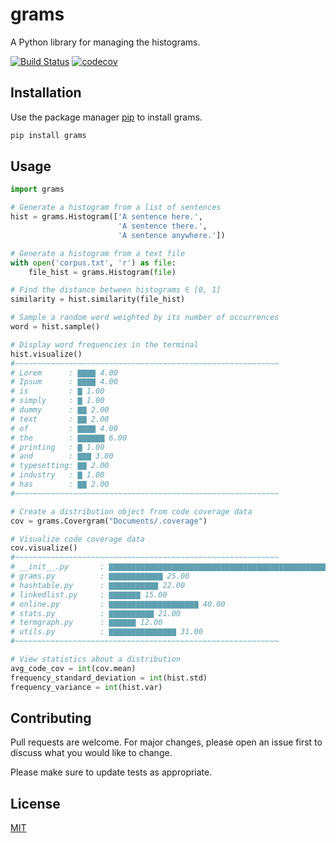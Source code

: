 # grams

A Python library for managing the histograms.

[![Build Status](https://travis-ci.com/escofresco/makeschool_fsp2_realtweets.svg?branch=master)](https://travis-ci.com/escofresco/makeschool_fsp2_realtweets) [![codecov](https://codecov.io/gh/escofresco/makeschool_fsp2_realtweets/branch/master/graph/badge.svg)](https://codecov.io/gh/escofresco/makeschool_fsp2_realtweets)

## Installation

Use the package manager [pip](https://pip.pypa.io/en/stable/) to install grams.

```bash
pip install grams
```

## Usage

```python
import grams

# Generate a histogram from a list of sentences
hist = grams.Histogram(['A sentence here.',
                        'A sentence there.',
                        'A sentence anywhere.'])

# Generate a histogram from a text file
with open('corpus.txt', 'r') as file:
    file_hist = grams.Histogram(file)

# Find the distance between histograms ∈ [0, 1]
similarity = hist.similarity(file_hist)

# Sample a random word weighted by its number of occurrences
word = hist.sample()

# Display word frequencies in the terminal
hist.visualize()
#~~~~~~~~~~~~~~~~~~~~~~~~~~~~~~~~~~~~~~~~~~~~~~~~~~~~~~~~~~~
# Lorem      : ▇▇▇▇ 4.00
# Ipsum      : ▇▇▇▇ 4.00
# is         : ▇ 1.00
# simply     : ▇ 1.00
# dummy      : ▇▇ 2.00
# text       : ▇▇ 2.00
# of         : ▇▇▇▇ 4.00
# the        : ▇▇▇▇▇▇ 6.00
# printing   : ▇ 1.00
# and        : ▇▇▇ 3.00
# typesetting: ▇▇ 2.00
# industry   : ▇ 1.00
# has        : ▇▇ 2.00
#~~~~~~~~~~~~~~~~~~~~~~~~~~~~~~~~~~~~~~~~~~~~~~~~~~~~~~~~~~~

# Create a distribution object from code coverage data
cov = grams.Covergram("Documents/.coverage")

# Visualize code coverage data
cov.visualize()
#~~~~~~~~~~~~~~~~~~~~~~~~~~~~~~~~~~~~~~~~~~~~~~~~~~~~~~~~~~~
# __init__.py       : ▇▇▇▇▇▇▇▇▇▇▇▇▇▇▇▇▇▇▇▇▇▇▇▇▇▇▇▇▇▇▇▇▇▇▇▇▇▇▇▇▇▇▇▇▇▇▇▇▇▇ 100.00
# grams.py          : ▇▇▇▇▇▇▇▇▇▇▇▇ 25.00
# hashtable.py      : ▇▇▇▇▇▇▇▇▇▇▇ 22.00
# linkedlist.py     : ▇▇▇▇▇▇▇ 15.00
# online.py         : ▇▇▇▇▇▇▇▇▇▇▇▇▇▇▇▇▇▇▇▇ 40.00
# stats.py          : ▇▇▇▇▇▇▇▇▇▇ 21.00
# termgraph.py      : ▇▇▇▇▇▇ 12.00
# utils.py          : ▇▇▇▇▇▇▇▇▇▇▇▇▇▇▇ 31.00
#~~~~~~~~~~~~~~~~~~~~~~~~~~~~~~~~~~~~~~~~~~~~~~~~~~~~~~~~~~~

# View statistics about a distribution
avg_code_cov = int(cov.mean)
frequency_standard_deviation = int(hist.std)
frequency_variance = int(hist.var)

```

## Contributing
Pull requests are welcome. For major changes, please open an issue first to discuss what you would like to change.

Please make sure to update tests as appropriate.

## License
[MIT](LICENSE)
